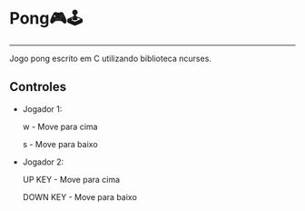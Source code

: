 # Pong:video_game::joystick:
***
 Jogo pong escrito em C utilizando biblioteca ncurses.

 ## Controles

 * Jogador 1:

   w - Move para cima
   
   s - Move para baixo 

 * Jogador 2:

   UP KEY - Move para cima 
   
   DOWN KEY - Move para baixo 
